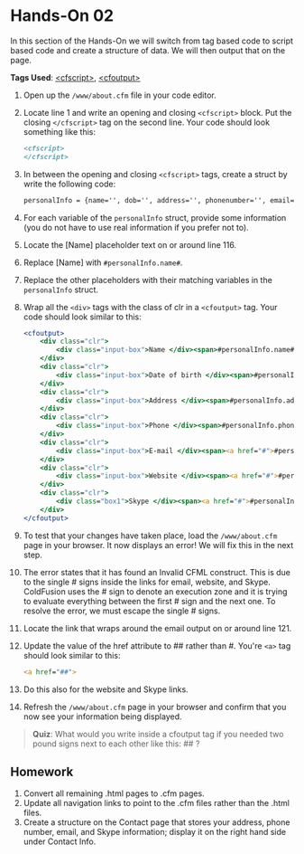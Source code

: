 # Hands-On 02

In this section of the Hands-On we will switch from tag based code to script based code and create a structure of data. We will then output that on the page.

**Tags Used**: [\<cfscript>](https://helpx.adobe.com/coldfusion/cfml-reference/coldfusion-tags/tags-r-s/cfscript.html), [\<cfoutput>](https://helpx.adobe.com/coldfusion/cfml-reference/coldfusion-tags/tags-m-o/cfoutput.html)

1. Open up the `/www/about.cfm` file in your code editor.
1. Locate line 1 and write an opening and closing `<cfscript>` block. Put the closing `</cfscript>` tag on the second line. Your code should look something like this:

    ```cfml
    <cfscript>
    </cfscript>
    ```

1. In between the opening and closing `<cfscript>` tags, create a struct by write the following code:

    ```cfml
    personalInfo = {name='', dob='', address='', phonenumber='', email='', website='', skype=''};
    ```

1. For each variable of the `personalInfo` struct, provide some information (you do not have to use real information if you prefer not to).
1. Locate the \[Name\] placeholder text on or around line 116.
1. Replace \[Name\] with `#personalInfo.name#`.
1. Replace the other placeholders with their matching variables in the `personalInfo` struct.
1. Wrap all the `<div>` tags with the class of clr in a `<cfoutput>` tag. Your code should look similar to this:

    ```cfml
    <cfoutput>
        <div class="clr">
            <div class="input-box">Name </div><span>#personalInfo.name#</span>
        </div>
        <div class="clr">
            <div class="input-box">Date of birth </div><span>#personalInfo.dob#</span>
        </div>
        <div class="clr">
            <div class="input-box">Address </div><span>#personalInfo.address#</span>
        </div>
        <div class="clr">
            <div class="input-box">Phone </div><span>#personalInfo.phoneNumber#</span>
        </div>
        <div class="clr">
            <div class="input-box">E-mail </div><span><a href="#">#personalInfo.email#</a></span>
        </div>
        <div class="clr">
            <div class="input-box">Website </div><span><a href="#">#personalInfo.website#</a></span>
        </div>
        <div class="clr">
            <div class="box1">Skype </div><span><a href="#">#personalInfo.skype#</a></span>
        </div>
    </cfoutput>
    ```

1. To test that your changes have taken place, load the `/www/about.cfm` page in your browser. It now displays an error! We will fix this in the next step.
1. The error states that it has found an Invalid CFML construct. This is due to the single # signs inside the links for email, website, and Skype. ColdFusion uses the # sign to denote an execution zone and it is trying to evaluate everything between the first # sign and the next one. To resolve the error, we must escape the single # signs.
1. Locate the link that wraps around the email output on or around line 121.
1. Update the value of the href attribute to ## rather than #. You're `<a>` tag should look similar to this:

    ```cfml
    <a href="##">
    ```

1. Do this also for the website and Skype links.
1. Refresh the `/www/about.cfm` page in your browser and confirm that you now see your information being displayed.

> **Quiz**: What would you write inside a cfoutput tag if you needed two pound signs next to each other like this: ## ?

## Homework

1. Convert all remaining .html pages to .cfm pages.
1. Update all navigation links to point to the .cfm files rather than the .html files.
1. Create a structure on the Contact page that stores your address, phone number, email, and Skype information; display it on the right hand side under Contact Info.
